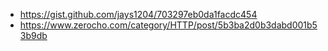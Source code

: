 - https://gist.github.com/jays1204/703297eb0da1facdc454
- https://www.zerocho.com/category/HTTP/post/5b3ba2d0b3dabd001b53b9db
